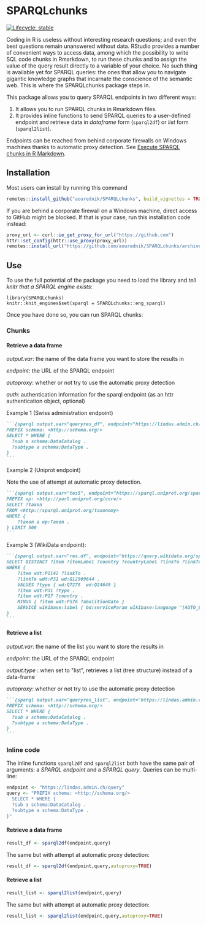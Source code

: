 
# SPARQLchunks

<!-- badges: start -->
[![Lifecycle: stable](https://img.shields.io/badge/lifecycle-stable-brightgreen.svg)](https://lifecycle.r-lib.org/articles/stages.html#stable)
<!-- badges: end -->

Coding in R is useless without interesting research questions; and even the best questions remain unanswered without data. RStudio provides a number of convenient ways to access data, among which the possibility to write SQL code chunks in Rmarkdown, to run these chunks and to assign the value of the query result directly to a variable of your choice. No such thing is available yet for SPARQL queries: the ones that allow you to navigate gigantic knowledge graphs that incarnate the conscience of the semantic web. This is where the SPARQLchunks package steps in. 

This package allows you to query SPARQL endpoints in two different ways: 

1. It allows you to run SPARQL chunks in Rmarkdown files. 
2. It provides inline functions to send SPARQL queries to a user-defined endpoint and retrieve data in _dataframe_ form (`sparql2df`) or _list_ form (`sparql2list`). 

Endpoints can be reached from behind corporate firewalls on Windows machines thanks to automatic proxy detection. See [Execute SPARQL chunks in R Markdown](https://ourednik.info/maps/2021/12/14/execute-sparql-chunks-in-r-markdown/).

## Installation

Most users can install by running this command 

```r
remotes::install_github("aourednik/SPARQLchunks", build_vignettes = TRUE)
```

If you are behind a corporate firewall on a Windows machine, direct access to GitHub might be blocked. If that is your case, run this installation code instead:

```r
proxy_url <- curl::ie_get_proxy_for_url("https://github.com")
httr::set_config(httr::use_proxy(proxy_url))
remotes::install_url("https://github.com/aourednik/SPARQLchunks/archive/refs/heads/master.zip", build_vignettes = TRUE)
```

## Use

To use the full potential of the package you need to load the library and _tell knitr that a SPARQL engine exists_: 

```{r setup, include=FALSE}
library(SPARQLchunks)
knitr::knit_engines$set(sparql = SPARQLchunks::eng_sparql)
```

Once you have done so, you can run SPARQL chunks:

### Chunks

#### Retrieve a data frame

_output.var_: the name of the data frame you want to store the results in

_endpoint_: the URL of the SPARQL endpoint

_autoproxy_: whether or not try to use the automatic proxy detection

_auth_: authentication information for the sparql endpoint (as an httr authentication object, optional)

Example 1 (Swiss administration endpoint)

````markdown
```{sparql output.var="queryres_df", endpoint="https://lindas.admin.ch/query"}
PREFIX schema: <http://schema.org/>
SELECT * WHERE {
  ?sub a schema:DataCatalog .
  ?subtype a schema:DataType .
}
```
````

Example 2 (Uniprot endpoint)

Note the use of attempt at automatic proxy detection. 

````markdown
```{sparql output.var="tes5", endpoint="https://sparql.uniprot.org/sparql", autoproxy=TRUE}
PREFIX up: <http://purl.uniprot.org/core/>
SELECT ?taxon
FROM <http://sparql.uniprot.org/taxonomy>
WHERE {
	?taxon a up:Taxon .
} LIMIT 500
```
````

Example 3 (WikiData endpoint):

````markdown
```{sparql output.var="res.df", endpoint="https://query.wikidata.org/sparql"}
SELECT DISTINCT ?item ?itemLabel ?country ?countryLabel ?linkTo ?linkToLabel
WHERE {
    ?item wdt:P1142 ?linkTo .
    ?linkTo wdt:P31 wd:Q12909644 .
    VALUES ?type { wd:Q7278  wd:Q24649 }
    ?item wdt:P31 ?type .
    ?item wdt:P17 ?country .
    MINUS { ?item wdt:P576 ?abolitionDate }
    SERVICE wikibase:label { bd:serviceParam wikibase:language "[AUTO_LANGUAGE],en" . }
}
```
````


####  Retrieve a list

_output.var_: the name of the list you want to store the results in

_endpoint_: the URL of the SPARQL endpoint

_output.type_ : when set to "list", retrieves a list (tree structure) instead of a data-frame 

_autoproxy_: whether or not try to use the automatic proxy detection

````markdown
```{sparql output.var="queryres_list", endpoint="https://lindas.admin.ch/query", output.type="list"}
PREFIX schema: <http://schema.org/>
SELECT * WHERE {
  ?sub a schema:DataCatalog .
  ?subtype a schema:DataType .
}
```
````

### Inline code

The inline functions `sparql2df` and `sparql2list` both have the same pair of arguments: a _SPARQL endpoint_ and a _SPARQL query_. Queries can be multi-line:

```r
endpoint <- "https://lindas.admin.ch/query"
query <- "PREFIX schema: <http://schema.org/>
  SELECT * WHERE {
  ?sub a schema:DataCatalog .
  ?subtype a schema:DataType .
}"
```

#### Retrieve a data frame

```r
result_df <- sparql2df(endpoint,query)
```

The same but with attempt at automatic proxy detection:

```r
result_df <- sparql2df(endpoint,query,autoproxy=TRUE)
```

#### Retrieve a list

```r
result_list <- sparql2list(endpoint,query)
```

The same but with attempt at automatic proxy detection:

```r
result_list <- sparql2list(endpoint,query,autoproxy=TRUE)
```

